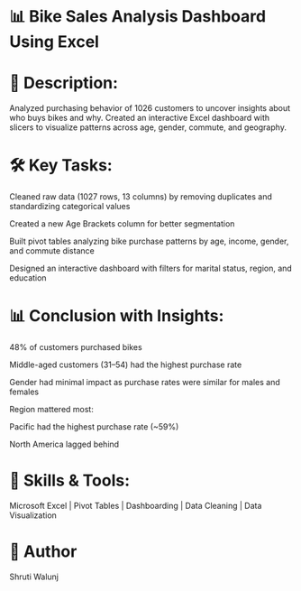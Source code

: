 # 📊 Bike Sales Analysis Dashboard Using Excel 

# 📝 Description:
Analyzed purchasing behavior of 1026 customers to uncover insights about who buys bikes and why. Created an interactive Excel dashboard with slicers to visualize patterns across age, gender, commute, and geography.

# 🛠️ Key Tasks:
Cleaned raw data (1027 rows, 13 columns) by removing duplicates and standardizing categorical values

Created a new Age Brackets column for better segmentation

Built pivot tables analyzing bike purchase patterns by age, income, gender, and commute distance

Designed an interactive dashboard with filters for marital status, region, and education

# 📊 Conclusion with Insights:
48% of customers purchased bikes

Middle-aged customers (31–54) had the highest purchase rate

Gender had minimal impact as purchase rates were similar for males and females

Region mattered most:

  Pacific had the highest purchase rate (~59%)

  North America lagged behind

# 🧠 Skills & Tools:
Microsoft Excel | Pivot Tables | Dashboarding | Data Cleaning | Data Visualization 


# 👤 Author
Shruti Walunj
